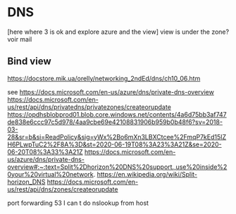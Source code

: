 # DNS 
[here where 3 is ok and explore azure and the view]
view is under the zone?
voir mail
## Bind view

https://docstore.mik.ua/orelly/networking_2ndEd/dns/ch10_06.htm



see
https://docs.microsoft.com/en-us/azure/dns/private-dns-overview
https://docs.microsoft.com/en-us/rest/api/dns/privatedns/privatezones/createorupdate
https://opdhsblobprod01.blob.core.windows.net/contents/4a6d75bb3af747de838e6ccc97c5d978/4aa9cbe69e42108831906b959b0b48f6?sv=2018-03-28&sr=b&si=ReadPolicy&sig=yWx%2Bo6mXn3LBXCtcee%2FmqP7kEd15IZH6PLwpTuC2%2F8A%3D&st=2020-06-19T08%3A23%3A21Z&se=2020-06-20T08%3A33%3A21Z
https://docs.microsoft.com/en-us/azure/dns/private-dns-overview#:~:text=Split%2Dhorizon%20DNS%20support.,use%20inside%20your%20virtual%20network.
https://en.wikipedia.org/wiki/Split-horizon_DNS
https://docs.microsoft.com/en-us/rest/api/dns/zones/createorupdate 

port forwarding 53 I can t do nslookup from host